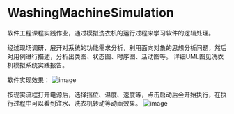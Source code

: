 # WashingMachineSimulation
软件工程课程实践作业，通过模拟洗衣机的运行过程来学习软件的逻辑处理。

经过现场调研，展开对系统的功能需求分析，利用面向对象的思想分析问题，然后对用例进行描述，分析出类图、状态图、时序图、活动图等。
详细UML图见洗衣机模拟系统实践报告。

软件实现效果：
![image](https://github.com/MlllXavier/WashingMachineSimulation/assets/48932130/bd538186-7061-44da-90e6-3713ddc3a32e)

按现实流程打开电源后，选择挡位、温度、速度等，点击启动后会开始执行，在执行过程中可以看到注水、洗衣机转动等动画效果。
![image](https://github.com/MlllXavier/WashingMachineSimulation/assets/48932130/8b8f082b-6feb-4d06-8190-fb7420ece941)
